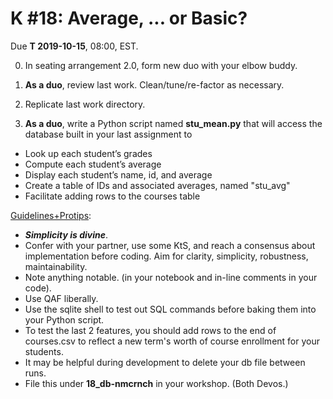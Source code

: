 # K #18: Average, ... or Basic?

Due **T 2019-10-15**, 08:00, EST.

0. In seating arrangement 2.0, form new duo with your elbow buddy.

1. **As a duo**, review last work. Clean/tune/re-factor as necessary.

2. Replicate last work directory.

3. **As a duo**, write a Python script named **stu_mean.py** that will access the database built in your last assignment to

- Look up each student’s grades
- Compute each student’s average
- Display each student’s name, id, and average
- Create a table of IDs and associated averages, named "stu_avg"
- Facilitate adding rows to the courses table

<u>Guidelines+Protips</u>:

- ***Simplicity is divine***.
- Confer with your partner, use some KtS, and reach a consensus about implementation before coding. Aim for clarity, simplicity, robustness, maintainability.
- Note anything notable. (in your notebook and in-line comments in your code).
- Use QAF liberally.
- Use the sqlite shell to test out SQL commands before baking them into your Python script.
- To test the last 2 features, you should add rows to the end of courses.csv to reflect a new term's worth of course enrollment for your students.
- It may be helpful during development to delete your db file between runs.
- File this under **18_db-nmcrnch** in your workshop. (Both Devos.)